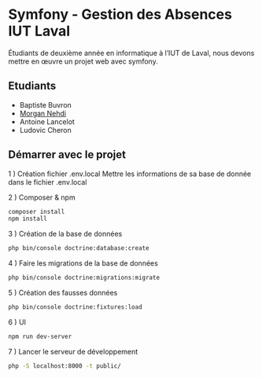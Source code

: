 # Symfony - Gestion des Absences IUT Laval

Étudiants de deuxième année en informatique à l’IUT de Laval, nous devons mettre en œuvre un projet web avec symfony.

## Etudiants

* Baptiste Buvron
* [Morgan Nehdi](https://morgan-nehdi.com/)
* Antoine Lancelot
* Ludovic Cheron


## Démarrer avec le projet

1 ) Création fichier .env.local
Mettre les informations de sa base de donnée dans le fichier .env.local

2 ) Composer & npm

```bash
composer install
npm install
```

3 ) Création de la base de données

```bash
php bin/console doctrine:database:create
```

4 ) Faire les migrations de la base de données

```bash
php bin/console doctrine:migrations:migrate
```

5 ) Création des fausses données

```bash
php bin/console doctrine:fixtures:load
```

6 ) UI

```bash
npm run dev-server
```

7 ) Lancer le serveur de développement

```bash
php -S localhost:8000 -t public/
```
